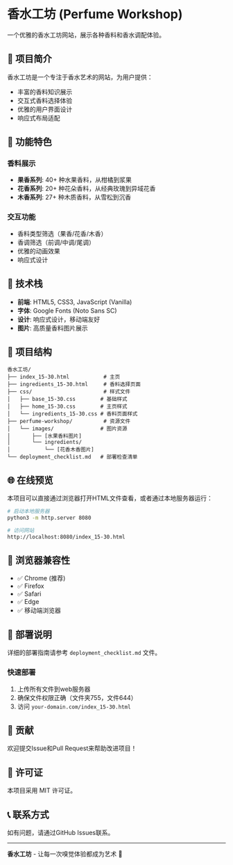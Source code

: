 # 香水工坊 (Perfume Workshop)

一个优雅的香水工坊网站，展示各种香料和香水调配体验。

## 🌸 项目简介

香水工坊是一个专注于香水艺术的网站，为用户提供：
- 丰富的香料知识展示
- 交互式香料选择体验
- 优雅的用户界面设计
- 响应式布局适配

## 🎨 功能特色

### 香料展示
- **果香系列**: 40+ 种水果香料，从柑橘到浆果
- **花香系列**: 20+ 种花朵香料，从经典玫瑰到异域花香
- **木香系列**: 27+ 种木质香料，从雪松到沉香

### 交互功能
- 香料类型筛选（果香/花香/木香）
- 香调筛选（前调/中调/尾调）
- 优雅的动画效果
- 响应式设计

## 🚀 技术栈

- **前端**: HTML5, CSS3, JavaScript (Vanilla)
- **字体**: Google Fonts (Noto Sans SC)
- **设计**: 响应式设计，移动端友好
- **图片**: 高质量香料图片展示

## 📁 项目结构

```
香水工坊/
├── index_15-30.html           # 主页
├── ingredients_15-30.html     # 香料选择页面
├── css/                       # 样式文件
│   ├── base_15-30.css        # 基础样式
│   ├── home_15-30.css        # 主页样式
│   └── ingredients_15-30.css # 香料页面样式
├── perfume-workshop/          # 资源文件
│   └── images/               # 图片资源
│       ├── [水果香料图片]
│       └── ingredients/
│           └── [花香木香图片]
└── deployment_checklist.md   # 部署检查清单
```

## 🌐 在线预览

本项目可以直接通过浏览器打开HTML文件查看，或者通过本地服务器运行：

```bash
# 启动本地服务器
python3 -m http.server 8080

# 访问网站
http://localhost:8080/index_15-30.html
```

## 📱 浏览器兼容性

- ✅ Chrome (推荐)
- ✅ Firefox
- ✅ Safari
- ✅ Edge
- ✅ 移动端浏览器

## 🎯 部署说明

详细的部署指南请参考 `deployment_checklist.md` 文件。

### 快速部署
1. 上传所有文件到web服务器
2. 确保文件权限正确（文件夹755，文件644）
3. 访问 `your-domain.com/index_15-30.html`

## 🤝 贡献

欢迎提交Issue和Pull Request来帮助改进项目！

## 📄 许可证

本项目采用 MIT 许可证。

## 📞 联系方式

如有问题，请通过GitHub Issues联系。

---

**香水工坊** - 让每一次嗅觉体验都成为艺术 🌹 